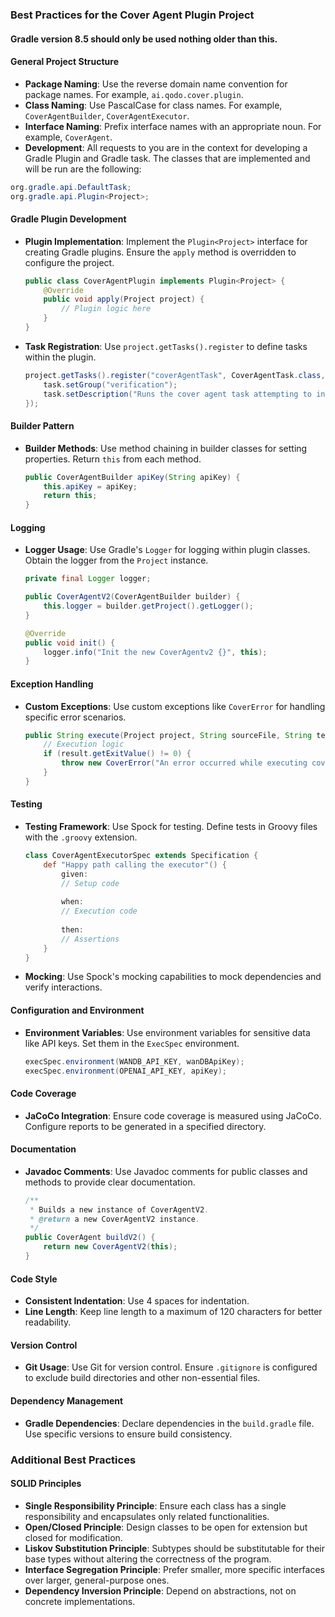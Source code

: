 
### Best Practices for the Cover Agent Plugin Project

#### Gradle version 8.5 should only be used nothing older than this.

#### General Project Structure
- **Package Naming**: Use the reverse domain name convention for package names. For example, `ai.qodo.cover.plugin`.
- **Class Naming**: Use PascalCase for class names. For example, `CoverAgentBuilder`, `CoverAgentExecutor`.
- **Interface Naming**: Prefix interface names with an appropriate noun. For example, `CoverAgent`.
- **Development**: All requests to you are in the context for developing a Gradle Plugin and Gradle task. The classes that are implemented and will be run are the following:
```java 
org.gradle.api.DefaultTask;
org.gradle.api.Plugin<Project>; 
```

#### Gradle Plugin Development
- **Plugin Implementation**: Implement the `Plugin<Project>` interface for creating Gradle plugins. Ensure the `apply` method is overridden to configure the project.
  ```java
  public class CoverAgentPlugin implements Plugin<Project> {
      @Override
      public void apply(Project project) {
          // Plugin logic here
      }
  }
  ```
- **Task Registration**: Use `project.getTasks().register` to define tasks within the plugin.
  ```java
  project.getTasks().register("coverAgentTask", CoverAgentTask.class, task -> {
      task.setGroup("verification");
      task.setDescription("Runs the cover agent task attempting to increase code coverage");
  });
  ```

#### Builder Pattern
- **Builder Methods**: Use method chaining in builder classes for setting properties. Return `this` from each method.
  ```java
  public CoverAgentBuilder apiKey(String apiKey) {
      this.apiKey = apiKey;
      return this;
  }
  ```

#### Logging
- **Logger Usage**: Use Gradle's `Logger` for logging within plugin classes. Obtain the logger from the `Project` instance.
  ```java
  private final Logger logger;

  public CoverAgentV2(CoverAgentBuilder builder) {
      this.logger = builder.getProject().getLogger();
  }

  @Override
  public void init() {
      logger.info("Init the new CoverAgentv2 {}", this);
  }
  ```

#### Exception Handling
- **Custom Exceptions**: Use custom exceptions like `CoverError` for handling specific error scenarios.
  ```java
  public String execute(Project project, String sourceFile, String testFile, ...) throws CoverError {
      // Execution logic
      if (result.getExitValue() != 0) {
          throw new CoverError("An error occurred while executing coverage agent");
      }
  }
  ```

#### Testing
- **Testing Framework**: Use Spock for testing. Define tests in Groovy files with the `.groovy` extension.
  ```groovy
  class CoverAgentExecutorSpec extends Specification {
      def "Happy path calling the executor"() {
          given:
          // Setup code
          
          when:
          // Execution code
          
          then:
          // Assertions
      }
  }
  ```
- **Mocking**: Use Spock's mocking capabilities to mock dependencies and verify interactions.

#### Configuration and Environment
- **Environment Variables**: Use environment variables for sensitive data like API keys. Set them in the `ExecSpec` environment.
  ```java
  execSpec.environment(WANDB_API_KEY, wanDBApiKey);
  execSpec.environment(OPENAI_API_KEY, apiKey);
  ```

#### Code Coverage
- **JaCoCo Integration**: Ensure code coverage is measured using JaCoCo. Configure reports to be generated in a specified directory.

#### Documentation
- **Javadoc Comments**: Use Javadoc comments for public classes and methods to provide clear documentation.
  ```java
  /**
   * Builds a new instance of CoverAgentV2.
   * @return a new CoverAgentV2 instance.
   */
  public CoverAgent buildV2() {
      return new CoverAgentV2(this);
  }
  ```

#### Code Style
- **Consistent Indentation**: Use 4 spaces for indentation.
- **Line Length**: Keep line length to a maximum of 120 characters for better readability.

#### Version Control
- **Git Usage**: Use Git for version control. Ensure `.gitignore` is configured to exclude build directories and other non-essential files.

#### Dependency Management
- **Gradle Dependencies**: Declare dependencies in the `build.gradle` file. Use specific versions to ensure build consistency.

### Additional Best Practices

#### SOLID Principles
- **Single Responsibility Principle**: Ensure each class has a single responsibility and encapsulates only related functionalities.
- **Open/Closed Principle**: Design classes to be open for extension but closed for modification.
- **Liskov Substitution Principle**: Subtypes should be substitutable for their base types without altering the correctness of the program.
- **Interface Segregation Principle**: Prefer smaller, more specific interfaces over larger, general-purpose ones.
- **Dependency Inversion Principle**: Depend on abstractions, not on concrete implementations.
